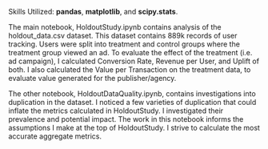 Skills Utilized: **pandas**, **matplotlib**, and **scipy.stats**.

The main notebook, HoldoutStudy.ipynb contains analysis of the holdout_data.csv dataset. This dataset contains 889k records of user tracking.
Users were split into treatment and control groups where the treatment group viewed an ad.
To evaluate the effect of the treatment (i.e. ad campaign), I calculated Conversion Rate, Revenue per User, and Uplift of both.
I also calculated the Value per Transaction on the treatment data, to evaluate value generated for the publisher/agency.

The other notebook, HoldoutDataQuality.ipynb, contains investigations into duplication in the dataset. I noticed a few varieties of duplication that could inflate the metrics calculated in HoldoutStudy.
I investigated their prevalence and potential impact. The work in this notebook informs the assumptions I make at the top of HoldoutStudy. I strive to calculate the most accurate aggregate metrics.
